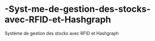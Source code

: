 # -Syst-me-de-gestion-des-stocks-avec-RFID-et-Hashgraph
 Système de gestion des stocks avec RFID et Hashgraph
